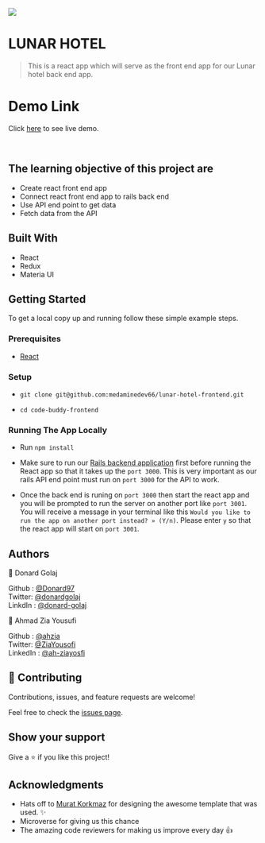 ![](https://img.shields.io/badge/Microverse-blueviolet)

# LUNAR HOTEL

> This is a react app which will serve as the front end app for our Lunar hotel back end app.

# Demo Link

Click [here](https://ahzia.github.io/code-buddy-frontend/) to see live demo.

<br>

## The learning objective of this project are

- Create react front end app
- Connect react front end app to rails back end
- Use API end point to get data
- Fetch data from the API

## Built With

- React
- Redux
- Materia UI

## Getting Started

To get a local copy up and running follow these simple example steps.

### Prerequisites

- [React](https://reactjs.org/tutorial/tutorial.html#prerequisites)

### Setup

- ```git clone git@github.com:medaminedev66/lunar-hotel-frontend.git```

- ```cd code-buddy-frontend```

### Running The App Locally

- Run `npm install`

- Make sure to run our [Rails backend application](https://github.com/medaminedev66/lunar-hotel-backend) first before running the React app so that it takes up the `port 3000`. This is very important as our rails API end point must run on `port 3000` for the API to work.
- Once the back end is runing on `port 3000` then start the react app and you will be prompted to run the server on another port like `port 3001`. You will receive a message in your terminal like this `Would you like to run the app on another port instead? » (Y/n)`. Please enter `y` so that the react app will start on `port 3001`.

## Authors

👤 Donard Golaj

Github : [@Donard97](https://github.com/Donard97)<br>
Twitter: [@donardgolaj](https://twitter.com/donardgolaj)<br>
LinkdIn : [@donard-golaj](https://www.linkedin.com/in/donard-golaj/)<br>

👤 Ahmad Zia Yousufi 

Github : [@ahzia](https://github.com/ahzia) <br>
Twitter: [@ZiaYousofi](https://twitter.com/ZiaYousofi)<br>
LinkedIn : [@ah-ziayosfi](https://www.linkedin.com/in/ah-ziayosfi/)

## 🤝 Contributing

Contributions, issues, and feature requests are welcome!

Feel free to check the [issues page](https://github.com/ahzia/code-buddy-frontend/issues).

## Show your support

Give a ⭐️ if you like this project!

## Acknowledgments

- Hats off to [Murat Korkmaz](https://www.behance.net/muratk) for designing the awesome template that was used. ✨
- Microverse for giving us this chance
- The amazing code reviewers for making us improve every day 👍
